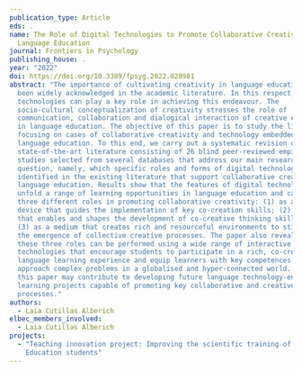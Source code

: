```yaml
---
publication_type: Article
eds: .
name: The Role of Digital Technologies to Promote Collaborative Creativity in
  Language Education
journal: Frontiers in Psychology
publishing_house: .
year: "2022"
doi: https://doi.org/10.3389/fpsyg.2022.828981
abstract: "The importance of cultivating creativity in language education has
  been widely acknowledged in the academic literature. In this respect, digital
  technologies can play a key role in achieving this endeavour. The
  socio-cultural conceptualization of creativity stresses the role of
  communication, collaboration and dialogical interaction of creative expression
  in language education. The objective of this paper is to study the literature
  focusing on cases of collaborative creativity and technology embedded in
  language education. To this end, we carry out a systematic revision of
  state-of-the-art literature consisting of 26 blind peer-reviewed empirical
  studies selected from several databases that address our main research
  question, namely, which specific roles and forms of digital technology can be
  identified in the existing literature that support collaborative creativity in
  language education. Results show that the features of digital technology
  unfold a range of learning opportunities in language education and can play
  three different roles in promoting collaborative creativity: (1) as a tutoring
  device that guides the implementation of key co-creation skills; (2) as a tool
  that enables and shapes the development of co-creative thinking skills; and
  (3) as a medium that creates rich and resourceful environments to stimulate
  the emergence of collective creative processes. The paper also reveals that
  these three roles can be performed using a wide range of interactive
  technologies that encourage students to participate in a rich, co-creative
  language learning experience and equip learners with key competences to
  approach complex problems in a globalised and hyper-connected world. Finally,
  this paper may contribute to developing future language technology-enhanced
  learning projects capable of promoting key collaborative and creative
  processes."
authors:
  - Laia Cutillas Alberich
elbec_members_involved:
  - Laia Cutillas Alberich
projects:
  - "Teaching innovation project: Improving the scientific training of Primary
    Education students"
---
```

